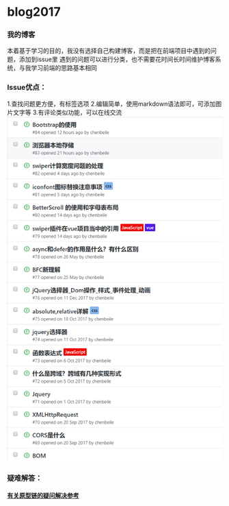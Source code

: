 # blog2017
### 我的博客
本着基于学习的目的，我没有选择自己构建博客，而是把在前端项目中遇到的问题，添加到issue里
遇到的问题可以进行分类，也不需要花时间长时间维护博客系统，与我学习前端的思路基本相同
### Issue优点：
1.查找问题更方便，有标签选项
2.编辑简单，使用markdown语法即可，可添加图片文字等
3.有评论类似功能，可以在线交流
![readme](https://github.com/chenbeile/blog2017/blob/master/img/readme.png)
### 疑难解答：
#### [有关原型链的疑问解决参考](https://hexianzhi.github.io/2017/04/27/JavaScript%E5%8E%9F%E5%9E%8B/)
